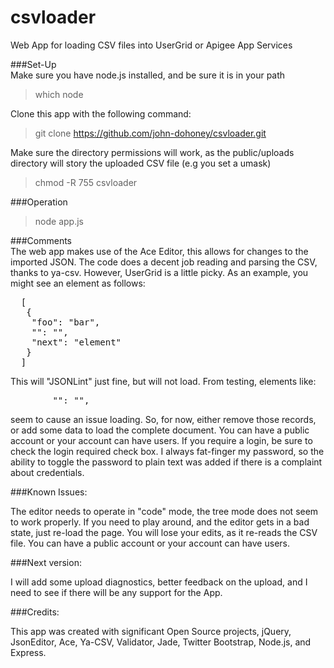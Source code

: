 csvloader
=========

Web App for loading CSV files into UserGrid or Apigee App Services

###Set-Up<br/>
Make sure you have node.js installed, and be sure it is in your path
>  which node

Clone this app with the following command:
>  git clone https://github.com/john-dohoney/csvloader.git

Make sure the directory permissions will work, as the public/uploads directory will story the uploaded 
CSV file (e.g you set a umask)</br>
>  chmod -R 755 csvloader

###Operation<br/>
>  node app.js

###Comments<br/>
  The web app makes use of the Ace Editor, this allows for changes to the imported JSON.  The code does a
  decent job reading and parsing the CSV, thanks to ya-csv.  However, UserGrid is a little picky.  As an 
  example, you might see an element as follows:
<pre>
  [
   {
	"foo": "bar",
	"": "",
	"next": "element"
   }
  ]
</pre>
This will "JSONLint" just fine, but will not load.  From testing, elements like:
<pre>
		"": "",
</pre>
seem to cause an issue loading. So, for now, either remove those records, or add some data to load the complete document. You can have a public account or your account can have users.  If you require a login, be sure to check the login required check box. I always fat-finger my password, so the ability to toggle the password to plain text was added if there is a complaint about credentials.

###Known Issues:<br/>

The editor needs to operate in "code" mode, the tree mode does not seem to work properly. If you need to play around, and the editor gets in a bad state, just re-load the page.  You will lose your edits, as it re-reads the CSV file. You can have a public account or your account can have users.

###Next version:<br/>

I will add some upload diagnostics, better feedback on the upload, and I need to see if there will be any support for the App. 

###Credits:<br/>

This app was created with significant Open Source projects, jQuery, JsonEditor, Ace, Ya-CSV, Validator, Jade, 
Twitter Bootstrap, Node.js, and Express.
 
